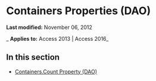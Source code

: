 
# Containers Properties (DAO)

 **Last modified:** November 06, 2012

 _ **Applies to:** Access 2013 | Access 2016_

## In this section


- [Containers.Count Property (DAO)](3b0bf865-a4d5-82bb-c1a9-9957f110db4c.md)
    
